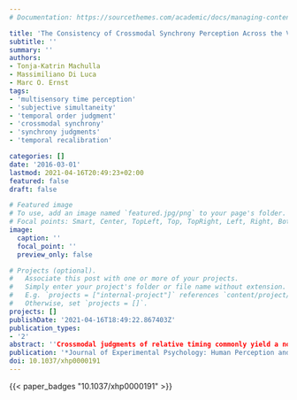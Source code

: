 ```yaml
---
# Documentation: https://sourcethemes.com/academic/docs/managing-content/

title: 'The Consistency of Crossmodal Synchrony Perception Across the Visual, Auditory, and Tactile Senses'
subtitle: ''
summary: ''
authors:
- Tonja-Katrin Machulla
- Massimiliano Di Luca
- Marc O. Ernst
tags:
- 'multisensory time perception'
- 'subjective simultaneity'
- 'temporal order judgment'
- 'crossmodal synchrony'
- 'synchrony judgments'
- 'temporal recalibration'

categories: []
date: '2016-03-01'
lastmod: 2021-04-16T20:49:23+02:00
featured: false
draft: false

# Featured image
# To use, add an image named `featured.jpg/png` to your page's folder.
# Focal points: Smart, Center, TopLeft, Top, TopRight, Left, Right, BottomLeft, Bottom, BottomRight.
image:
  caption: ''
  focal_point: ''
  preview_only: false

# Projects (optional).
#   Associate this post with one or more of your projects.
#   Simply enter your project's folder or file name without extension.
#   E.g. `projects = ["internal-project"]` references `content/project/deep-learning/index.md`.
#   Otherwise, set `projects = []`.
projects: []
publishDate: '2021-04-16T18:49:22.867403Z'
publication_types:
- '2'
abstract: ''Crossmodal judgments of relative timing commonly yield a nonzero point of subjective simultaneity (PSS). Here, we test whether subjective simultaneity is coherent across all pairwise combinations of the visual, auditory, and tactile modalities. To this end, we examine PSS estimates for transitivity: If Stimulus A has to be presented x ms before Stimulus B to result in subjective simultaneity, and B y ms before C, then A and C should appear simultaneous when A precedes C by z ms, where z = x + y. We obtained PSS estimates via 2 different timing judgment tasks—temporal order judgments (TOJs) and synchrony judgments (SJs)—thus allowing us to examine the relationship between TOJ and SJ. We find that (a) SJ estimates do not violate transitivity, and that (b) TOJ and SJ data are linearly related. Together, these findings suggest that both TOJ and SJ access the same perceptual representation of simultaneity and that this representation is globally coherent across the tested modalities. Furthermore, we find that (b) TOJ estimates are intransitive. This is consistent with the proposal that while the perceptual representation of simultaneity is coherent, relative timing judgments that access this representation can at times be incoherent with each other because of postperceptual response biases.''
publication: '*Journal of Experimental Psychology: Human Perception and Performance*'
doi: 10.1037/xhp0000191
---
```

{{< paper_badges "10.1037/xhp0000191" >}}
